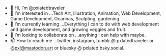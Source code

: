 - 👋 Hi, I’m @pxlatedtraveler
- 👀 I’m interested in ...Tech Art, Illustration, Animation, Web Development, Game Development, Ocarinas, Sculpting, gardening.
- 🌱 I’m currently learning ...Everything I can to do with web development and game development, and growing veggies and fruit.
- 💞️ I’m looking to collaborate on ...anything I can help with maybe.
- 📫 How to reach me ...twitter, instagram, tumblr @ pxlatedtraveler or @pxl@mastodon.art or bluesky @ pxlated.bsky.social.

<!---
pxlatedtraveler/pxlatedtraveler is a ✨ special ✨ repository because its `README.md` (this file) appears on your GitHub profile.
You can click the Preview link to take a look at your changes.
--->
